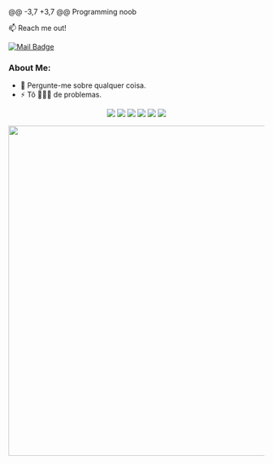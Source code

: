 @@ -3,7 +3,7 @@ Programming noob

:mailbox: Reach me out!

[![Mail Badge](https://img.shields.io/badge/-feels-6A5ACD?style=flat&labelColor=6A5ACD&logo=discord&logoColor=white)](https://discord.gg/devnoias)

### About Me:
  - 💬 Pergunte-me sobre qualquer coisa. </br>
  - ⚡ Tô 🏃🏻‍♂️ de problemas. </br>
<div align="center">
  <img src="https://img.shields.io/badge/Python-0A0A0A?style=for-the-badge&logo=python&logoColor=cyan">
  <img src="https://img.shields.io/badge/javascript-0A0A0A?style=for-the-badge&logo=javascript&logoColor=yellow">
  <img src="https://img.shields.io/badge/node.js-0A0A0A?style=for-the-badge&logo=node.js&logoColor=green">
  <img src="https://img.shields.io/badge/angular.js-0A0A0A?style=for-the-badge&logo=angularjs&logoColor=red">
  <img src="https://img.shields.io/badge/php-0A0A0A?style=for-the-badge&logo=php&logoColor=blue">
  <img src="https://img.shields.io/badge/Windows-0A0A0A?style=for-the-badge&logo=windows&logoColor=white">

<p align="center">
<img align="center" src="https://i.pinimg.com/originals/75/fe/71/75fe7187ba3885bd6ddc193d150ca114.jpg" width="650px"/>
</p>
